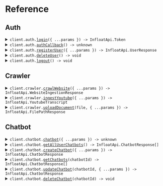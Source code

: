 # Reference

## Auth

<details><summary><code>client.auth.<a href="/src/api/resources/auth/client/Client.ts">login</a>({ ...params }) -> InfloatApi.Token</code></summary>
<dl>
<dd>

#### 🔌 Usage

<dl>
<dd>

<dl>
<dd>

```typescript
await client.auth.login({
    email: "email",
    password: "password",
});
```

</dd>
</dl>
</dd>
</dl>

#### ⚙️ Parameters

<dl>
<dd>

<dl>
<dd>

**request:** `InfloatApi.LoginSchema`

</dd>
</dl>

<dl>
<dd>

**requestOptions:** `Auth.RequestOptions`

</dd>
</dl>
</dd>
</dl>

</dd>
</dl>
</details>

<details><summary><code>client.auth.<a href="/src/api/resources/auth/client/Client.ts">authCallback</a>() -> unknown</code></summary>
<dl>
<dd>

#### 🔌 Usage

<dl>
<dd>

<dl>
<dd>

```typescript
await client.auth.authCallback();
```

</dd>
</dl>
</dd>
</dl>

#### ⚙️ Parameters

<dl>
<dd>

<dl>
<dd>

**requestOptions:** `Auth.RequestOptions`

</dd>
</dl>
</dd>
</dl>

</dd>
</dl>
</details>

<details><summary><code>client.auth.<a href="/src/api/resources/auth/client/Client.ts">registerUser</a>({ ...params }) -> InfloatApi.UserResponse</code></summary>
<dl>
<dd>

#### 🔌 Usage

<dl>
<dd>

<dl>
<dd>

```typescript
await client.auth.registerUser({
    username: "username",
    email: "email",
    password: "password",
});
```

</dd>
</dl>
</dd>
</dl>

#### ⚙️ Parameters

<dl>
<dd>

<dl>
<dd>

**request:** `InfloatApi.UserCreate`

</dd>
</dl>

<dl>
<dd>

**requestOptions:** `Auth.RequestOptions`

</dd>
</dl>
</dd>
</dl>

</dd>
</dl>
</details>

<details><summary><code>client.auth.<a href="/src/api/resources/auth/client/Client.ts">deleteUser</a>() -> void</code></summary>
<dl>
<dd>

#### 🔌 Usage

<dl>
<dd>

<dl>
<dd>

```typescript
await client.auth.deleteUser();
```

</dd>
</dl>
</dd>
</dl>

#### ⚙️ Parameters

<dl>
<dd>

<dl>
<dd>

**requestOptions:** `Auth.RequestOptions`

</dd>
</dl>
</dd>
</dl>

</dd>
</dl>
</details>

<details><summary><code>client.auth.<a href="/src/api/resources/auth/client/Client.ts">logout</a>() -> void</code></summary>
<dl>
<dd>

#### 🔌 Usage

<dl>
<dd>

<dl>
<dd>

```typescript
await client.auth.logout();
```

</dd>
</dl>
</dd>
</dl>

#### ⚙️ Parameters

<dl>
<dd>

<dl>
<dd>

**requestOptions:** `Auth.RequestOptions`

</dd>
</dl>
</dd>
</dl>

</dd>
</dl>
</details>

## Crawler

<details><summary><code>client.crawler.<a href="/src/api/resources/crawler/client/Client.ts">crawlWebsite</a>({ ...params }) -> InfloatApi.WebsiteIngestionResponse</code></summary>
<dl>
<dd>

#### 📝 Description

<dl>
<dd>

<dl>
<dd>

Start a website crawl.

</dd>
</dl>
</dd>
</dl>

#### 🔌 Usage

<dl>
<dd>

<dl>
<dd>

```typescript
await client.crawler.crawlWebsite({
    url: "url",
    chatbotId: "chatbot_id",
});
```

</dd>
</dl>
</dd>
</dl>

#### ⚙️ Parameters

<dl>
<dd>

<dl>
<dd>

**request:** `InfloatApi.WebsiteIngestionRequest`

</dd>
</dl>

<dl>
<dd>

**requestOptions:** `Crawler.RequestOptions`

</dd>
</dl>
</dd>
</dl>

</dd>
</dl>
</details>

<details><summary><code>client.crawler.<a href="/src/api/resources/crawler/client/Client.ts">ingestYoutube</a>({ ...params }) -> InfloatApi.YoutubeTranscript</code></summary>
<dl>
<dd>

#### 🔌 Usage

<dl>
<dd>

<dl>
<dd>

```typescript
await client.crawler.ingestYoutube({
    url: "url",
    chatbotId: "chatbot_id",
});
```

</dd>
</dl>
</dd>
</dl>

#### ⚙️ Parameters

<dl>
<dd>

<dl>
<dd>

**request:** `InfloatApi.BodyIngestYoutubeApiV1IngestYoutubePost`

</dd>
</dl>

<dl>
<dd>

**requestOptions:** `Crawler.RequestOptions`

</dd>
</dl>
</dd>
</dl>

</dd>
</dl>
</details>

<details><summary><code>client.crawler.<a href="/src/api/resources/crawler/client/Client.ts">uploadDocument</a>(file, { ...params }) -> InfloatApi.FilePathResponse</code></summary>
<dl>
<dd>

#### 🔌 Usage

<dl>
<dd>

<dl>
<dd>

```typescript
await client.crawler.uploadDocument(fs.createReadStream("/path/to/your/file"), {
    chatbotId: "chatbot_id",
});
```

</dd>
</dl>
</dd>
</dl>

#### ⚙️ Parameters

<dl>
<dd>

<dl>
<dd>

**file:** `File | fs.ReadStream | Blob`

</dd>
</dl>

<dl>
<dd>

**request:** `InfloatApi.BodyUploadDocumentApiV1IngestDocumentPost`

</dd>
</dl>

<dl>
<dd>

**requestOptions:** `Crawler.RequestOptions`

</dd>
</dl>
</dd>
</dl>

</dd>
</dl>
</details>

## Chatbot

<details><summary><code>client.chatbot.<a href="/src/api/resources/chatbot/client/Client.ts">chatbot</a>({ ...params }) -> unknown</code></summary>
<dl>
<dd>

#### 📝 Description

<dl>
<dd>

<dl>
<dd>

Check if the current user has access to the chatbot.

</dd>
</dl>
</dd>
</dl>

#### 🔌 Usage

<dl>
<dd>

<dl>
<dd>

```typescript
await client.chatbot.chatbot({
    uniqueCode: "unique_code",
});
```

</dd>
</dl>
</dd>
</dl>

#### ⚙️ Parameters

<dl>
<dd>

<dl>
<dd>

**request:** `InfloatApi.ChatbotApiV1ChatbotChatCompletionsGetRequest`

</dd>
</dl>

<dl>
<dd>

**requestOptions:** `Chatbot.RequestOptions`

</dd>
</dl>
</dd>
</dl>

</dd>
</dl>
</details>

<details><summary><code>client.chatbot.<a href="/src/api/resources/chatbot/client/Client.ts">getAllUserChatbots</a>() -> InfloatApi.ChatbotResponse[]</code></summary>
<dl>
<dd>

#### 📝 Description

<dl>
<dd>

<dl>
<dd>

Get all chatbots belonging to the current user.

</dd>
</dl>
</dd>
</dl>

#### 🔌 Usage

<dl>
<dd>

<dl>
<dd>

```typescript
await client.chatbot.getAllUserChatbots();
```

</dd>
</dl>
</dd>
</dl>

#### ⚙️ Parameters

<dl>
<dd>

<dl>
<dd>

**requestOptions:** `Chatbot.RequestOptions`

</dd>
</dl>
</dd>
</dl>

</dd>
</dl>
</details>

<details><summary><code>client.chatbot.<a href="/src/api/resources/chatbot/client/Client.ts">createChatbot</a>({ ...params }) -> InfloatApi.ChatbotResponse</code></summary>
<dl>
<dd>

#### 📝 Description

<dl>
<dd>

<dl>
<dd>

Create a new chatbot for the current user.

</dd>
</dl>
</dd>
</dl>

#### 🔌 Usage

<dl>
<dd>

<dl>
<dd>

```typescript
await client.chatbot.createChatbot({
    chatbotName: "chatbot_name",
});
```

</dd>
</dl>
</dd>
</dl>

#### ⚙️ Parameters

<dl>
<dd>

<dl>
<dd>

**request:** `InfloatApi.BodyCreateChatbotApiV1ChatbotPost`

</dd>
</dl>

<dl>
<dd>

**requestOptions:** `Chatbot.RequestOptions`

</dd>
</dl>
</dd>
</dl>

</dd>
</dl>
</details>

<details><summary><code>client.chatbot.<a href="/src/api/resources/chatbot/client/Client.ts">getChatbots</a>(chatbotId) -> InfloatApi.ChatbotResponse[]</code></summary>
<dl>
<dd>

#### 📝 Description

<dl>
<dd>

<dl>
<dd>

Fetch chatbots with optional filters:

- `id`: Fetch a specific chatbot by its ID.
  </dd>
  </dl>
  </dd>
  </dl>

#### 🔌 Usage

<dl>
<dd>

<dl>
<dd>

```typescript
await client.chatbot.getChatbots("chatbot_id");
```

</dd>
</dl>
</dd>
</dl>

#### ⚙️ Parameters

<dl>
<dd>

<dl>
<dd>

**chatbotId:** `string`

</dd>
</dl>

<dl>
<dd>

**requestOptions:** `Chatbot.RequestOptions`

</dd>
</dl>
</dd>
</dl>

</dd>
</dl>
</details>

<details><summary><code>client.chatbot.<a href="/src/api/resources/chatbot/client/Client.ts">updateChatbot</a>(chatbotId, { ...params }) -> InfloatApi.ChatbotResponse</code></summary>
<dl>
<dd>

#### 📝 Description

<dl>
<dd>

<dl>
<dd>

Update a specific chatbot.

</dd>
</dl>
</dd>
</dl>

#### 🔌 Usage

<dl>
<dd>

<dl>
<dd>

```typescript
await client.chatbot.updateChatbot("chatbot_id", {
    name: "name",
});
```

</dd>
</dl>
</dd>
</dl>

#### ⚙️ Parameters

<dl>
<dd>

<dl>
<dd>

**chatbotId:** `string`

</dd>
</dl>

<dl>
<dd>

**request:** `InfloatApi.BodyUpdateChatbotApiV1ChatbotChatbotIdPut`

</dd>
</dl>

<dl>
<dd>

**requestOptions:** `Chatbot.RequestOptions`

</dd>
</dl>
</dd>
</dl>

</dd>
</dl>
</details>

<details><summary><code>client.chatbot.<a href="/src/api/resources/chatbot/client/Client.ts">deleteChatbot</a>(chatbotId) -> void</code></summary>
<dl>
<dd>

#### 📝 Description

<dl>
<dd>

<dl>
<dd>

Delete a specific chatbot.

</dd>
</dl>
</dd>
</dl>

#### 🔌 Usage

<dl>
<dd>

<dl>
<dd>

```typescript
await client.chatbot.deleteChatbot("chatbot_id");
```

</dd>
</dl>
</dd>
</dl>

#### ⚙️ Parameters

<dl>
<dd>

<dl>
<dd>

**chatbotId:** `string`

</dd>
</dl>

<dl>
<dd>

**requestOptions:** `Chatbot.RequestOptions`

</dd>
</dl>
</dd>
</dl>

</dd>
</dl>
</details>
